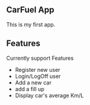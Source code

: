 ## CarFuel App

This is my first app.

## Features

Currently support Features

* Register new user
* Login/LogOff user
* Add a new car
* add a fill up
* Display car's average Km/L
